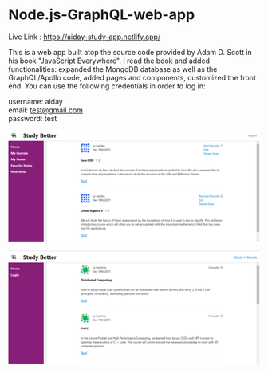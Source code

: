 # Node.js-GraphQL-web-app

Live Link : https://aiday-study-app.netlify.app/

This is a web app built atop the source code provided by Adam D. Scott in his book "JavaScript Everywhere". I read the book and added functionalities: expanded the MongoDB database as well as the GraphQL/Apollo code, added pages and components, customized the front end. You can use the following credentials in order to log in:

username: aiday <br/>
email: test@gmail.com <br/>
password: test <br/>

![alt text](https://github.com/aiday-mar/Node.js-GraphQL-web-app/blob/master/study-app2.png?raw=true)

![alt text](https://github.com/aiday-mar/Node.js-GraphQL-web-app/blob/master/study-app.PNG?raw=true)
